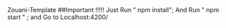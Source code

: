 Zouani-Template
##Important !!!!!
Just Run " npm install";
And Run " npm start " ;
and Go to Localhost:4200/
